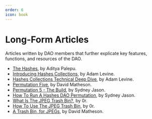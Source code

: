 ```yaml
---
order: 6
icon: book
---
```


# Long-Form Articles

Articles written by DAO members that further explicate key features, functions, and resources of the DAO.

- [The Hashes](https://medium.com/dex-labs/the-hashes-33e1b4429218), by Aditya Palepu.
- [Introducing Hashes Collections](https://medium.com/dex-labs/introducing-hashes-collections-ab50adb5f1a9), by Adam Levine.
- [Hashes Collections Technical Deep Dive](https://medium.com/dex-labs/hashes-collections-technical-deep-dive-637e616c1e1a), by Adam Levine.
- [Permutation Five](https://paragraph.xyz/@mathesondavid/hashesdao-permutation-five), by David Matheson.
- [Permutation 5 - The Build](https://medium.com/@sydneyjason/permutation-5-the-build-e6f420102d09), by Sydney Jason.
- [How To Run A Hashes DAO Permutation](https://medium.com/@sydneyjason/how-to-run-a-hashes-dao-permutation-2ecdb6def2a9), by Sydney Jason.
- [What Is The JPEG Trash Bin?](https://jpegtrashbin.medium.com/what-is-this-fd027b649973), by 0r.
- [How To Use The JPEG Trash Bin](https://jpegtrashbin.medium.com/how-to-use-me-4c9eecee7e6), by 0r.
- [A Trash Bin, for JPEGs](https://www.dmath.is/a-trash-bin-for-jpegs/), by David Matheson.